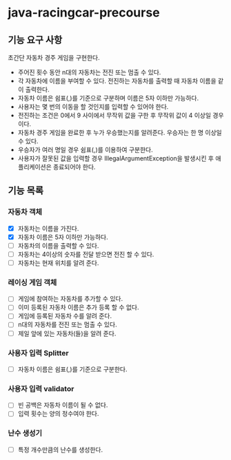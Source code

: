 # java-racingcar-precourse

## 기능 요구 사항
초간단 자동차 경주 게임을 구현한다.
- 주어진 횟수 동안 n대의 자동차는 전진 또는 멈출 수 있다.
- 각 자동차에 이름을 부여할 수 있다. 전진하는 자동차를 출력할 때 자동차 이름을 같이 출력한다.
- 자동차 이름은 쉼표(,)를 기준으로 구분하며 이름은 5자 이하만 가능하다.
- 사용자는 몇 번의 이동을 할 것인지를 입력할 수 있어야 한다.
- 전진하는 조건은 0에서 9 사이에서 무작위 값을 구한 후 무작위 값이 4 이상일 경우이다.
- 자동차 경주 게임을 완료한 후 누가 우승했는지를 알려준다. 우승자는 한 명 이상일 수 있다.
- 우승자가 여러 명일 경우 쉼표(,)를 이용하여 구분한다.
- 사용자가 잘못된 값을 입력할 경우 IllegalArgumentException을 발생시킨 후 애플리케이션은 종료되어야 한다.

## 기능 목록
### 자동차 객체
- [x] 자동차는 이름을 가진다.
- [x] 자동차 이름은 5자 이하만 가능하다.
- [ ] 자동차의 이름을 출력할 수 있다.
- [ ] 자동차는 4이상의 숫자를 전달 받으면 전진 할 수 있다.
- [ ] 자동차는 현재 위치를 알려 준다.

### 레이싱 게임 객체
- [ ] 게임에 참여하는 자동차를 추가할 수 있다.
- [ ] 이미 등록된 자동차 이름은 추가 등록 할 수 없다.
- [ ] 게임에 등록된 자동차 수를 알려 준다.
- [ ] n대의 자동차를 전진 또는 멈출 수 있다.
- [ ] 제일 앞에 있는 자동차(들)을 알려 준다.

### 사용자 입력 Splitter
- [ ] 자동차 이름은 쉼표(,)를 기준으로 구분한다.

### 사용자 입력 validator
- [ ] 빈 공백은 자동차 이름이 될 수 없다.
- [ ] 입력 횟수는 양의 정수여야 한다.

### 난수 생성기
- [ ] 특정 개수만큼의 난수를 생성한다.